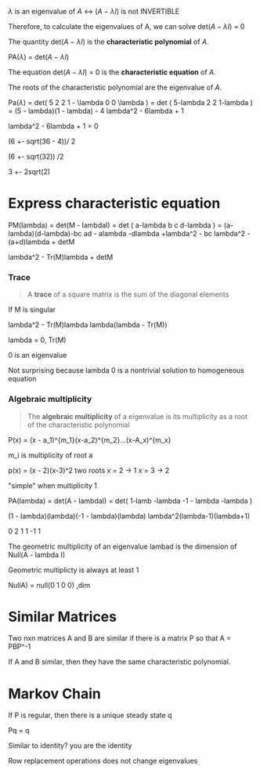$\lambda$ is an eigenvalue of $A$ <-> ($A - \lambda I$) is not INVERTIBLE

Therefore, to calculate the eigenvalues of A, we can solve det($A - \lambda I$) = 0

The quantity det($A - \lambda I$) is the **characteristic polynomial** of $A$.

PA($\lambda$) = det($A - \lambda I$)

The equation det($A-\lambda I$) = 0 is the **characteristic equation** of $A$.

The roots of the characteristic polynomial are the eigenvalue of $A$.


Pa($\lambda$) = det(
    5 2
    2 1
    -
    \lambda 0 
    0 \lambda
) = det (
    5-lambda 2
    2 1-lambda
) = 
(5 - lambda)(1 - lambda) - 4
lambda^2 - 6lambda + 1



lambda^2 - 6lambda + 1 = 0

(6 +- sqrt(36 - 4))/
2

(6 +- sqrt(32))
/2

3 +- 2sqrt(2)

# Express characteristic equation

PM(lambda) = det(M - lambdaI) = det (
    a-lambda b
    c d-lambda
) =
(a-lambda)(d-lambda)-bc
ad - alambda -dlambda +lambda^2 - bc
lambda^2 - (a+d)lambda + detM

lambda^2 - Tr(M)lambda + detM

### Trace
> A **trace** of a square matrix is the sum of the diagonal elements

If M is singular

lambda^2 - Tr(M)lambda
lambda(lambda - Tr(M))


lambda = 0, Tr(M)

0 is an eigenvalue

Not surprising because lambda 0 is a nontrivial solution to homogeneous equation    


### Algebraic multiplicity
> The **algebraic multiplicity** of a eigenvalue is its multiplicity as a root of the characteristic polynomial


P(x) = (x - a_1)^{m_1}(x-a_2)^{m_2}...(x-A_x)^{m_x}

m_i is multiplicity of root a

p(x) = (x - 2)(x-3)^2 two roots
x = 2 -> 1
x = 3 -> 2

"simple" when multiplicity 1



PA(lambda) = det(A - lambdaI)
= det(
    1-lamb
            -lambda
                     -1 - lambda
                                  -lambda
)

(1 - lambda)(lambda)(-1 - lambda)(lambda)
lambda^2(lambda-1)(lambda+1)

0 2
1 1
-1 1


The geometric multiplicity of an eigenvalue lambad is the dimension of Null(A - lambda I)

Geometric multiplicty is always at least 1

NullA) = null(0 1
0 0) ,dim

# Similar Matrices

Two nxn matrices A and B are similar if there is a matrix P so that A = PBP^-1

If A and B similar, then they have the same characteristic polynomial.


# Markov Chain
If P is regular, then there is a unique steady state q

Pq = q


Similar to identity? you are the identity

Row replacement operations does not change eigenvalues

